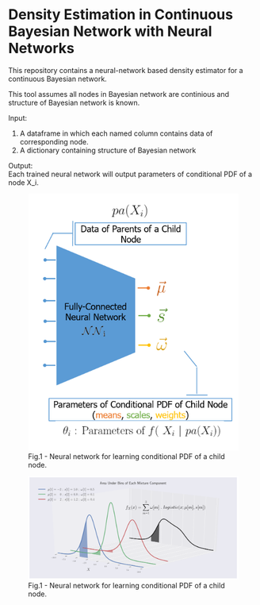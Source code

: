 # Density Estimation in Continuous Bayesian Network with Neural Networks
This repository contains a neural-network based density estimator for a continuous Bayesian network.

This tool assumes all nodes in Bayesian network are continious and structure of Bayesian network is known.

Input: <br>
1) A dataframe in which each named column contains data of corresponding node.
2) A dictionary containing structure of Bayesian network


Output: <br>
Each trained neural network will output parameters of conditional PDF of a node X_i.


<p align="center">
  <figure>
  <img src="images/separate_nn.png">
  <figcaption>Fig.1 - Neural network for learning conditional PDF of a child node.</figcaption>
  </figure>
</p>


<p align="center">
  <figure>
  <img src="images/mix_logis_loss_bins_colors.png">
  <figcaption>Fig.1 - Neural network for learning conditional PDF of a child node.</figcaption>
  </figure>
</p>

